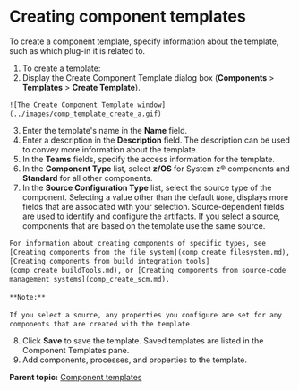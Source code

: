 # Creating component templates

To create a component template, specify information about the template, such as which plug-in it is related to.

1.  To create a template:
2.   Display the Create Component Template dialog box \(**Components** \> **Templates** \> **Create Template**\). 

    ![The Create Component Template window](../images/comp_template_create_a.gif)

3.  Enter the template's name in the **Name** field. 
4.   Enter a description in the **Description** field. The description can be used to convey more information about the template.
5.  In the **Teams** fields, specify the access information for the template.
6.  In the **Component Type** list, select **z/OS** for System z® components and **Standard** for all other components.
7.   In the **Source Configuration Type** list, select the source type of the component. Selecting a value other than the default `None`, displays more fields that are associated with your selection. Source-dependent fields are used to identify and configure the artifacts. If you select a source, components that are based on the template use the same source.

    For information about creating components of specific types, see [Creating components from the file system](comp_create_filesystem.md), [Creating components from build integration tools](comp_create_buildTools.md), or [Creating components from source-code management systems](comp_create_scm.md).

    **Note:** 

    If you select a source, any properties you configure are set for any components that are created with the template.

8.  Click **Save** to save the template. Saved templates are listed in the Component Templates pane.
9.  Add components, processes, and properties to the template. 

**Parent topic:** [Component templates](../topics/comp_template.md)

